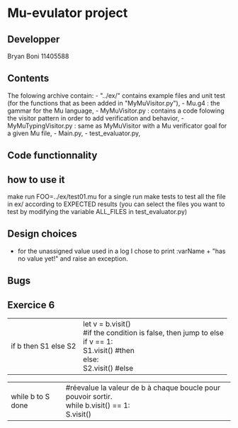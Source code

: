 # Mu-evulator project
## Developper
Bryan Boni 11405588

## Contents
The folowing archive contain:
	- "../ex/" contains example files and unit test (for the functions that 
		as been added in "MyMuVisitor.py"),
	- Mu.g4 : the gammar for the Mu language,
	- MyMuVisitor.py : contains a code folowing the visitor pattern in order 
		to add verification and behavior,
	- MyMuTypingVisitor.py : same as MyMuVisitor with a Mu verificator goal 
		for a given Mu file,
	- Main.py,
	- test_evaluator.py,


## Code functionnality


## how to use it
make run FOO=../ex/test01.mu for a single run
make tests to test all the file in ex/ according to EXPECTED results 
(you can select the files you want to test by modifying the variable ALL\_FILES in test\_evaluator.py)

## Design choices
- for the unassigned value used in a log I chose to print :varName + "has no value yet!" and raise an exception.

## Bugs


## Exercice 6
<table>
<td>if b then S1 else S2 </td>
<td>
	let v = b.visit() <br />
 	#if the condition is false, then jump to else <br />
 	if v == 1:	<br/>
 		  S1.visit() #then <br /> 
 	else:<br />
 		  S2.visit() #else <br />
</td>
</table>
<table>
<td>while b to S done</td>
<td>
	#réevalue la valeur de b à chaque boucle pour pouvoir sortir. <br />
	while b.visit() == 1:	<br />
		S.visit()	<br />
</td>
</table>
